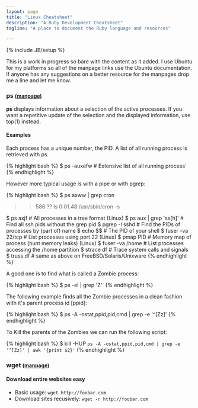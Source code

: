 ```yaml
---
layout: page
title: "Linux Cheatsheet"
description: "A Ruby Development Cheatsheet"
tagline: "A place to document the Ruby language and resources"

---
```

{% include JB/setup %}

This is a work in progress so bare with the content as it added. I use Ubuntu for my platforms so all of the manpage links use the Ubuntu documentation. If anyone has any suggestions on a better resource for the manpages drop me a line and let me know.

### ps <small>[(manpage)](http://manpages.ubuntu.com/manpages/precise/en/man1/ps.1posix.html)</small>

**ps** displays information about a selection of the active processes. If you want a repetitive update of the selection and the displayed information, use top(1) instead.

#### Examples

Each process has a unique number, the PID. A list of all running process is retrieved with ps.

{% highlight bash %}
$ ps -auxefw                # Extensive list of all running process`
{% endhighlight %}

However more typical usage is with a pipe or with pgrep: 

{% highlight bash %}
$ ps axww | grep cron
>> 586 ?? Is 0:01.48 /usr/sbin/cron -s

$ ps axjf                   # All processes in a tree format (Linux)
$ ps aux | grep 'ss[h]'     # Find all ssh pids without the grep pid
$ pgrep -l sshd             # Find the PIDs of processes by (part of) name
$ echo $$                   # The PID of your shell
$ fuser -va 22/tcp          # List processes using port 22 (Linux)
$ pmap PID                  # Memory map of process (hunt memory leaks) (Linux)
$ fuser -va /home           # List processes accessing the /home partition
$ strace df                 # Trace system calls and signals
$ truss df                  # same as above on FreeBSD/Solaris/Unixware
{% endhighlight %}

A good one is to find what is called a Zombie process:

{% highlight bash %}
$ ps -el | grep 'Z'`
{% endhighlight %}

The following example finds all the Zombie processes in a clean fashion with it's parent process id [ppid]:

{% highlight bash %}
$ ps -A -ostat,ppid,pid,cmd | grep -e '^[Zz]' 
{% endhighlight %}

To Kill the parents of the Zombies we can run the following script:

{% highlight bash %}
$ kill -HUP `ps -A -ostat,ppid,pid,cmd | grep -e '^[Zz]' | awk '{print $2}'` 
{% endhighlight %}

### wget <small>[(manpage)](http://manpages.ubuntu.com/manpages/precise/en/man1/wget.1.html)</small>

#### Download entire websites easy

* Basic usage: `wget http://foobar.com`
* Download sites recusively: `wget -r http://foobar.com`
